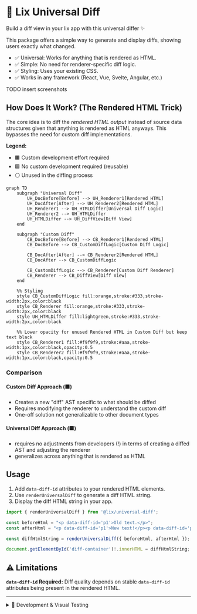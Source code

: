 # 🧬 Lix Universal Diff

Build a diff view in your lix app with this universal differ ✨

This package offers a simple way to generate and display diffs, showing users exactly what changed.

- ✅ Universal: Works for anything that is rendered as HTML.
- ✅ Simple: No need for renderer-specific diff logic.
- ✅ Styling: Uses your existing CSS.
- ✅ Works in any framework (React, Vue, Svelte, Angular, etc.)

TODO insert screenshots

## How Does It Work? (The Rendered HTML Trick)

The core idea is to diff the *rendered HTML output* instead of source data structures given that anything is rendered as HTML anyways. This bypasses the need for custom diff implementations. 

**Legend:**

- 🟧 Custom development effort required
- 🟩 No custom development required (reusable)
- ⚪ Unused in the diffing process

```mermaid
graph TD
    subgraph "Universal Diff"
        UH_DocBefore[Before] --> UH_Renderer1[Rendered HTML]
        UH_DocAfter[After] --> UH_Renderer2[Rendered HTML]
        UH_Renderer1 --> UH_HTMLDiffer[Universal Diff Logic]
        UH_Renderer2 --> UH_HTMLDiffer
        UH_HTMLDiffer --> UH_DiffView[Diff View]
    end

    subgraph "Custom Diff"
        CB_DocBefore[Before] --> CB_Renderer1[Rendered HTML]
        CB_DocBefore --> CB_CustomDiffLogic[Custom Diff Logic]
        
        CB_DocAfter[After] --> CB_Renderer2[Rendered HTML]
        CB_DocAfter --> CB_CustomDiffLogic
        
        CB_CustomDiffLogic --> CB_Renderer[Custom Diff Renderer]
        CB_Renderer --> CB_DiffView[Diff View]
    end

    %% Styling
    style CB_CustomDiffLogic fill:orange,stroke:#333,stroke-width:2px,color:black
    style CB_Renderer fill:orange,stroke:#333,stroke-width:2px,color:black
    style UH_HTMLDiffer fill:lightgreen,stroke:#333,stroke-width:2px,color:black
    
    %% Lower opacity for unused Rendered HTML in Custom Diff but keep text black
    style CB_Renderer1 fill:#f9f9f9,stroke:#aaa,stroke-width:1px,color:black,opacity:0.5
    style CB_Renderer2 fill:#f9f9f9,stroke:#aaa,stroke-width:1px,color:black,opacity:0.5
```

### Comparison

#### Custom Diff Approach (🟧)

- Creates a new "diff" AST specific to what should be diffed
- Requires modifying the renderer to understand the custom diff
- One-off solution not generalizable to other document types

#### Universal Diff Approach (🟩)

- requires no adjustments from developers (!) in terms of creating a diffed AST and adjusting the renderer
- generalizes across anything that is rendered as HTML

## Usage

1. Add `data-diff-id` attributes to your rendered HTML elements.
2. Use `renderUniversalDiff` to generate a diff HTML string.
3. Display the diff HTML string in your app.

```typescript
import { renderUniversalDiff } from '@lix/universal-diff';

const beforeHtml = "<p data-diff-id='p1'>Old text.</p>";
const afterHtml = "<p data-diff-id='p1'>New text!</p><p data-diff-id='p2'>Added.</p>";

const diffHtmlString = renderUniversalDiff({ beforeHtml, afterHtml });

document.getElementById('diff-container')!.innerHTML = diffHtmlString;
```

## ⚠️ Limitations

**`data-diff-id` Required:** Diff quality depends on stable `data-diff-id` attributes being present in the rendered HTML.

---

<details>
<summary>🧪 Development & Visual Testing</summary>

This package includes a Vite-based visual test website to help develop and debug the `renderUniversalDiff` function.

**Running the Test Website:**

1.  Ensure monorepo dependencies are installed (`pnpm install` from root).
2.  Start the dev server:

    ```bash
    # From monorepo root
    pnpm --filter universal-diff dev

    # Or from this package directory
    pnpm dev
    ```

</details>
